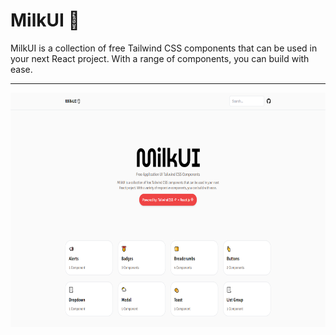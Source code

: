 # MilkUI 🥛

MilkUI is a collection of free Tailwind CSS components that can be used in your next React project. With a range of components, you can build with ease.
<hr/>
<img src="./screenshots/landing.PNG"  height="375" alt="landing" style="max-width: 100%;"> 

